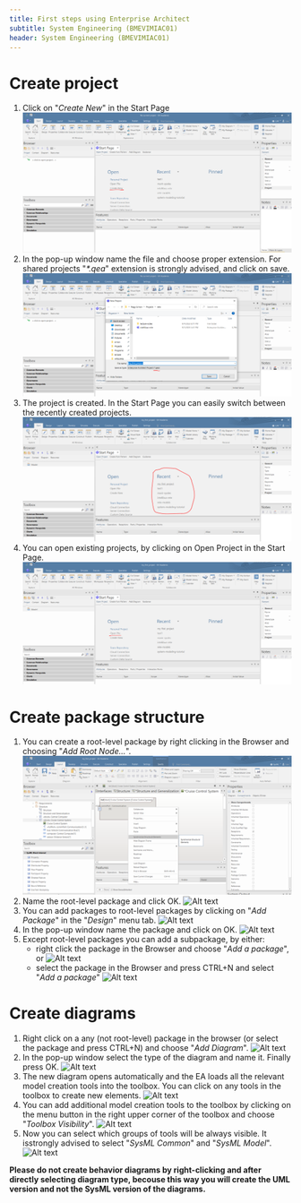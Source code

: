 ```yaml
---
title: First steps using Enterprise Architect
subtitle: System Engineering (BMEVIMIAC01)
header: System Engineering (BMEVIMIAC01)
---
```


# Create project

1. Click on "*Create New*" in the Start Page
![Alt text](figs/ea-create-project/image.png)
2. In the pop-up window name the file and choose proper extension. For shared projects "*\*.qea*" extension is strongly advised, and click on save.
![Alt text](figs/ea-create-project/image-1.png)
3. The project is created. In the Start Page you can easily switch between the recently created projects. 
![Alt text](figs/ea-create-project/image-2.png)
4. You can open existing projects, by clicking on Open Project in the Start Page.
![Alt text](figs/ea-create-project/image-3.png)

# Create package structure

1. You can create a root-level package by right clicking in the Browser and choosing "*Add Root Node...*".
![Alt text](image.png)
2. Name the root-level package and click OK.
![Alt text](image-1.png)
3. You can add packages to root-level packages by clicking on "*Add Package*" in the "*Design*" menu tab.
![Alt text](image-2.png)
4. In the pop-up window name the package and click on OK.
![Alt text](image-3.png)
5. Except root-level packages you can add a subpackage, by  either:
   - right click the package in the Browser and choose "*Add a package*", or
![Alt text](image-4.png)
   - select the package in the Browser and press CTRL+N and select "*Add a package*"
![Alt text](image-5.png)


# Create diagrams

1. Right click on a any (not root-level) package in the browser (or select the package and press CTRL+N) and choose "*Add Diagram*". 
![Alt text](image-6.png)
2. In the pop-up window select the type of the diagram and name it. Finally press OK.
![Alt text](image-7.png)
3. The new diagram opens automatically and the EA loads all the relevant model creation tools into the toolbox. You can click on any tools in the toolbox to create new elements.
![Alt text](image-8.png)
4. You can add additional model creation tools to the toolbox by clicking on the menu button in the right upper corner of the toolbox and choose "*Toolbox Visibility*".
![Alt text](image-9.png)
5. Now you can select which groups of tools will be always visible. It isstrongly advised to select "*SysML Common*" and "*SysML Model*".
![Alt text](image-10.png)

**Please do not create behavior diagrams by right-clicking and after directly selecting diagram type, becouse this way you will create the UML version and not the SysML version of the diagrams.**